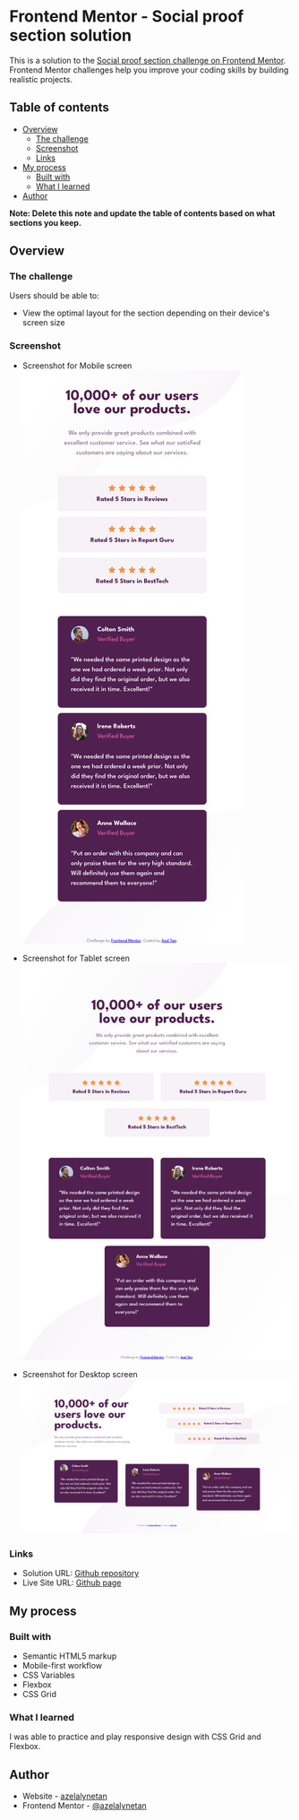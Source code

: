 # Frontend Mentor - Social proof section solution

This is a solution to the [Social proof section challenge on Frontend Mentor](https://www.frontendmentor.io/challenges/social-proof-section-6e0qTv_bA). Frontend Mentor challenges help you improve your coding skills by building realistic projects. 

## Table of contents

- [Overview](#overview)
  - [The challenge](#the-challenge)
  - [Screenshot](#screenshot)
  - [Links](#links)
- [My process](#my-process)
  - [Built with](#built-with)
  - [What I learned](#what-i-learned)
- [Author](#author)

**Note: Delete this note and update the table of contents based on what sections you keep.**

## Overview

### The challenge

Users should be able to:

- View the optimal layout for the section depending on their device's screen size

### Screenshot

- Screenshot for Mobile screen
![](./screenshots/screenshot-mobile.png)

- Screenshot for Tablet screen
![](./screenshots/screenshot-tablet.png)

- Screenshot for Desktop screen
![](./screenshots/screenshot-desktop.png)


### Links

- Solution URL: [Github repository](https://github.com/azelalynetan/azel.frontend-mentor--social-proof-section)
- Live Site URL: [Github page](https://azelalynetan.github.io/azel.frontend-mentor--social-proof-section)

## My process

### Built with

- Semantic HTML5 markup
- Mobile-first workflow
- CSS Variables
- Flexbox
- CSS Grid

### What I learned

I was able to practice and play responsive design with CSS Grid and Flexbox.

## Author

- Website - [azelalynetan](https://azelalynetan.github.io/)
- Frontend Mentor - [@azelalynetan](https://www.frontendmentor.io/profile/azelalynetan)
